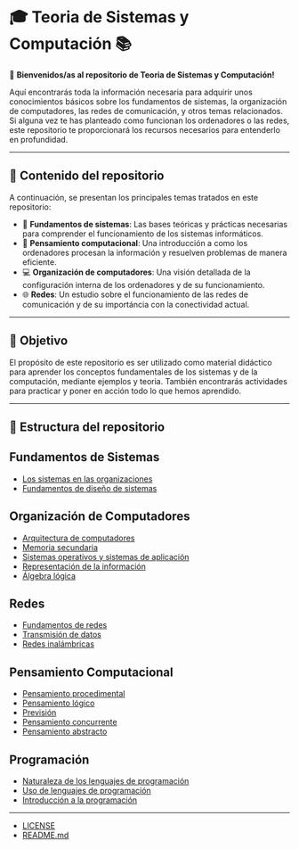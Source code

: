 # 🎓 Teoria de Sistemas y Computación 📚

👋 **Bienvenidos/as al repositorio de Teoria de Sistemas y Computación!** 

Aquí encontrarás toda la información necesaria para adquirir unos conocimientos básicos sobre los fundamentos de sistemas, la organización de computadores, las redes de comunicación, y otros temas relacionados. Si alguna vez te has planteado como funcionan los ordenadores o las redes, este repositorio te proporcionará los recursos necesarios para entenderlo en profundidad. 

---

## 🚀 Contenido del repositorio

A continuación, se presentan los principales temas tratados en este repositorio:

- 📖 **Fundamentos de sistemas**: Las bases teóricas y prácticas necesarias para comprender el funcionamiento de los sistemas informáticos.
- 🧠 **Pensamiento computacional**: Una introducción a como los ordenadores procesan la información y resuelven problemas de manera eficiente.
- 💻 **Organización de computadores**: Una visión detallada de la configuración interna de los ordenadores y de su funcionamiento.
- 🌐 **Redes**: Un estudio sobre el funcionamiento de las redes de comunicación y de su importáncia con la conectividad actual.

---

## 🎯 Objetivo

El propósito de este repositorio es ser utilizado como material didáctico para aprender los conceptos fundamentales de los sistemas y de la computación, mediante ejemplos y teoria. También encontrarás actividades para practicar y poner en acción todo lo que hemos aprendido. 

---

## 📂 Estructura del repositorio

## Fundamentos de Sistemas
- [Los sistemas en las organizaciones](Fundamentos-de-sistemas/Los-sistemas-en-las-organizaciones/)
- [Fundamentos de diseño de sistemas](Fundamentos-de-sistemas/Fundamentos-de-diseño-de-sistemas/)

## Organización de Computadores
- [Arquitectura de computadores](Organización-de-computadores/Arquitectura-de-computadores/)
- [Memoria secundaria](Organización-de-computadores/Memoria-secundaria/)
- [Sistemas operativos y sistemas de aplicación](Organización-de-computadores/Sistemas-operativos-y-sistemas-de-aplicacion/)
- [Representación de la información](Organización-de-computadores/Representacion-de-la-informacion/)
- [Álgebra lógica](Organización-de-computadores/Algebra-logica/)

## Redes
- [Fundamentos de redes](Redes/Fundamentos-de-redes/)
- [Transmisión de datos](Redes/Transmision-de-datos/)
- [Redes inalámbricas](Redes/Redes-inalambricas/)

## Pensamiento Computacional
- [Pensamiento procedimental](Pensamiento-computacional/Pensamiento-procedimental/)
- [Pensamiento lógico](Pensamiento-computacional/Pensamiento-logico/)
- [Previsión](Pensamiento-computacional/Prevision/)
- [Pensamiento concurrente](Pensamiento-computacional/Pensamiento-concurrente/)
- [Pensamiento abstracto](Pensamiento-computacional/Pensamiento-abstracto/)

## Programación
- [Naturaleza de los lenguajes de programación](Programacion/Naturaleza-de-los-lenguajes-de-programacion/)
- [Uso de lenguajes de programación](Programacion/Uso-de-lenguajes-de-programacion/)
- [Introducción a la programación](Programacion/Introduccion-a-la-programacion/)

---

- [LICENSE](LICENSE)
- [README.md](README.md)

